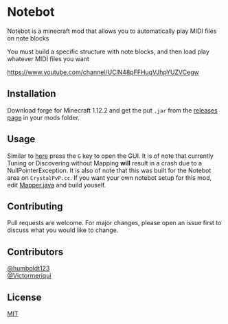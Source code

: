 # Notebot

Notebot is a minecraft mod that allows you to automatically play MIDI files on note blocks

You must build a specific structure with note blocks, and then load play whatever MIDI files you want

https://www.youtube.com/channel/UClN48pFFHuqVJhpYUZVCegw

## Installation

Download forge for Minecraft 1.12.2 and get the put `.jar` from the [releases page](https://github.com/Victormeriqui/Notebot/releases) in your mods folder.

## Usage

Similar to [here](https://www.curseforge.com/minecraft/mc-mods/notebot) press the `G` key to open the GUI. It is of note that currently Tuning or Discovering without Mapping **will** result in a crash due to a NullPointerException. It is also of note that this was built for the Notebot area on `CrystalPvP.cc`. If you want your own notebot setup for this mod, edit [Mapper.java](https://github.com/Victormeriqui/NoteBot/blob/master/src/main/java/com/notebot/mod/Mapper.java) and build youself.

## Contributing
Pull requests are welcome. For major changes, please open an issue first to discuss what you would like to change.

## Contributors
[@humboldt123](https://github.com/humboldt123)  
[@Victormeriqui](https://github.com/Victormeriqui)  

## License
[MIT](https://choosealicense.com/licenses/mit/)
